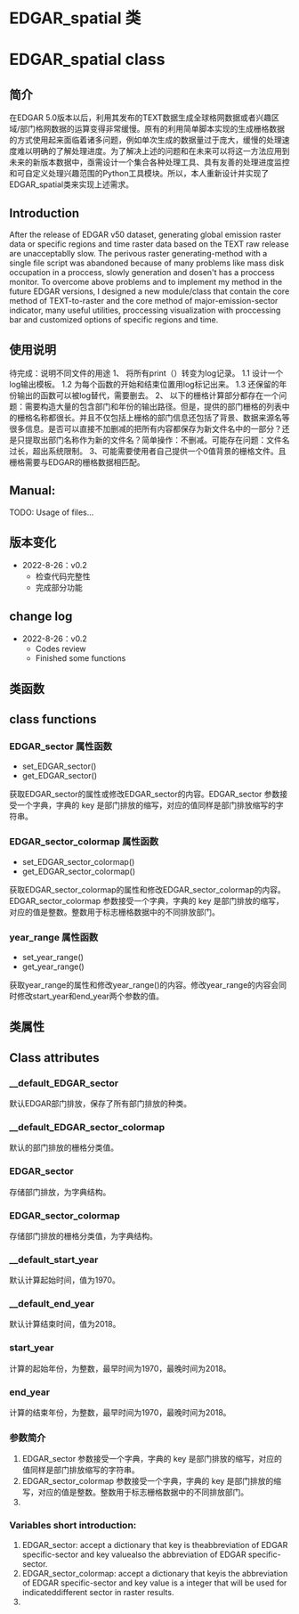 # EDGAR_spatial 类
# EDGAR_spatial class
## 简介
在EDGAR 5.0版本以后，利用其发布的TEXT数据生成全球格网数据或者兴趣区域/部门格网数据的运算变得非常缓慢。原有的利用简单脚本实现的生成栅格数据的方式使用起来面临着诸多问题，例如单次生成的数据量过于庞大，缓慢的处理速度难以明确的了解处理进度。为了解决上述的问题和在未来可以将这一方法应用到未来的新版本数据中，亟需设计一个集合各种处理工具、具有友善的处理进度监控和可自定义处理兴趣范围的Python工具模块。所以，本人重新设计并实现了EDGAR_spatial类来实现上述需求。

## Introduction
After the release of EDGAR v50 dataset, generating global emission raster data or specific regions and time raster data based on the TEXT raw release are unacceptablly slow. The perivous raster generating-method with a single file script was abandoned because of many problems like mass disk occupation in a proccess, slowly generation and dosen't has a proccess monitor. To overcome above problems and to implement my method in the future EDGAR versions, I designed a new module/class that contain the core method of TEXT-to-raster and the core method of major-emission-sector indicator, many useful utilities, proccessing visualization with proccessing bar and customized options of specific regions and time.

## 使用说明
待完成：说明不同文件的用途
1、 将所有print（）转变为log记录。
    1.1 设计一个log输出模板。
    1.2 为每个函数的开始和结束位置用log标记出来。
    1.3 还保留的年份输出的函数可以被log替代，需要删去。
2、 以下的栅格计算部分都存在一个问题：需要构造大量的包含部门和年份的输出路径。但是，提供的部门栅格的列表中的栅格名称都很长。并且不仅包括上栅格的部门信息还包括了背景、数据来源名等很多信息。是否可以直接不加删减的把所有内容都保存为新文件名中的一部分？还是只提取出部门名称作为新的文件名？简单操作：不删减。可能存在问题：文件名过长，超出系统限制。
3、可能需要使用者自己提供一个0值背景的栅格文件。且栅格需要与EDGAR的栅格数据相匹配。

## Manual:
TODO: Usage of files...

## 版本变化
- 2022-8-26：v0.2
    - 检查代码完整性
    - 完成部分功能

## change log
- 2022-8-26：v0.2
    - Codes review
    - Finished some functions

## 类函数
## class functions
### EDGAR_sector 属性函数
- set_EDGAR_sector()
- get_EDGAR_sector()

获取EDGAR_sector的属性或修改EDGAR_sector的内容。EDGAR_sector 参数接受一个字典，字典的 key 是部门排放的缩写，对应的值同样是部门排放缩写的字符串。

### EDGAR_sector_colormap 属性函数
- set_EDGAR_sector_colormap()
- get_EDGAR_sector_colormap()

获取EDGAR_sector_colormap的属性和修改EDGAR_sector_colormap的内容。EDGAR_sector_colormap 参数接受一个字典，字典的 key 是部门排放的缩写，对应的值是整数。整数用于标志栅格数据中的不同排放部门。

### year_range 属性函数
- set_year_range()
- get_year_range()

获取year_range的属性和修改year_range()的内容。修改year_range的内容会同时修改start_year和end_year两个参数的值。

## 类属性
## Class attributes
### __default_EDGAR_sector
默认EDGAR部门排放，保存了所有部门排放的种类。
### __default_EDGAR_sector_colormap
默认的部门排放的栅格分类值。
### EDGAR_sector
存储部门排放，为字典结构。
### EDGAR_sector_colormap
存储部门排放的栅格分类值，为字典结构。
### __default_start_year
默认计算起始时间，值为1970。
### __default_end_year
默认计算结束时间，值为2018。
### start_year
计算的起始年份，为整数，最早时间为1970，最晚时间为2018。
### end_year
计算的结束年份，为整数，最早时间为1970，最晚时间为2018。


### 参数简介
1. EDGAR_sector 参数接受一个字典，字典的 key 是部门排放的缩写，对应的值同样是部门排放缩写的字符串。
2. EDGAR_sector_colormap 参数接受一个字典，字典的 key 是部门排放的缩写，对应的值是整数。整数用于标志栅格数据中的不同排放部门。
3. 
### Variables short introduction:
1. EDGAR_sector: accept a dictionary that key is theabbreviation of EDGAR specific-sector and key valuealso the abbreviation of EDGAR specific-sector.
2. EDGAR_sector_colormap: accept a dictionary that keyis the abbreviation of EDGAR specific-sector and key value is a integer that will be used for indicateddifferent sector in raster results.
3.  